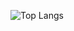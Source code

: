 ![Top Langs](https://github-readme-stats.vercel.app/api/top-langs/?username=duaifzn&theme=vue-dark)
